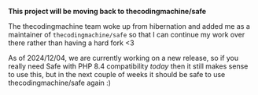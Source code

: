 **This project will be moving back to thecodingmachine/safe**

The thecodingmachine team woke up from hibernation and added me as a
maintainer of `thecodingmachine/safe` so that I can continue my work
over there rather than having a hard fork <3

As of 2024/12/04, we are currently working on a new release, so if
you really need Safe with PHP 8.4 compatibility _today_ then it
still makes sense to use this, but in the next couple of weeks it
should be safe to use thecodingmachine/safe again :)
